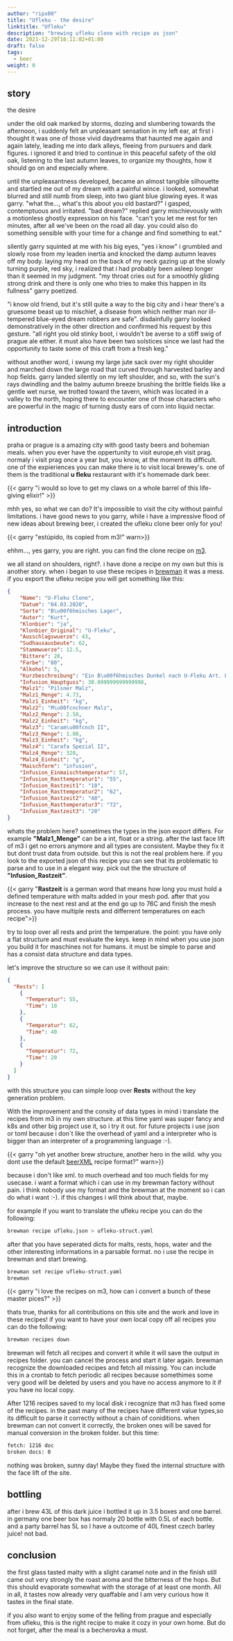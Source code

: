 ```yaml
---
author: "ripx80"
title: "Ufleku - the desire"
linktitle: "Ufleku"
description: "brewing ufleku clone with recipe as json"
date: 2021-12-29T16:11:02+01:00
draft: false
tags:
  - beer
weight: 0
---
```


## story

the desire

under the old oak marked by storms, dozing and slumbering towards the afternoon, i suddenly felt an unpleasant sensation in my left ear, at first i thought it was one of those vivid daydreams that haunted me again and again lately, leading me into dark alleys, fleeing from pursuers and dark figures. i ignored it and tried to continue in this peaceful safety of the old oak, listening to the last autumn leaves, to organize my thoughts, how it should go on and especially where.

until the unpleasantness developed, became an almost tangible silhouette and startled me out of my dream with a painful wince. i looked, somewhat blurred and still numb from sleep, into two giant blue glowing eyes. it was garry.
"what the..., what's this about you old bastard?" i gasped, contemptuous and irritated. "bad dream?" replied garry mischievously with a motionless ghostly expression on his face. "can't you let me rest for ten minutes, after all we've been on the road all day. you could also do something sensible with your time for a change and find something to eat."

silently garry squinted at me with his big eyes, "yes i know" i grumbled and slowly rose from my leaden inertia and knocked the damp autumn leaves off my body. laying my head on the back of my neck gazing up at the slowly turning purple, red sky, i realized that i had probably been asleep longer than it seemed in my judgment. "my throat cries out for a smoothly gliding strong drink and there is only one who tries to make this happen in its fullness" garry poetized.

"i know old friend, but it's still quite a way to the big city and i hear there's a gruesome beast up to mischief, a disease from which neither man nor ill-tempered blue-eyed dream robbers are safe". disdainfully garry looked demonstratively in the other direction and confirmed his request by this gesture. "all right you old stinky boot, i wouldn't be averse to a stiff swig of prague ale either. it must also have been two solstices since we last had the opportunity to taste some of this craft from a fresh keg."

without another word, i swung my large jute sack over my right shoulder and marched down the large road that curved through harvested barley and hop fields. garry landed silently on my left shoulder, and so, with the sun's rays dwindling and the balmy autumn breeze brushing the brittle fields like a gentle wet nurse, we trotted toward the tavern, which was located in a valley to the north, hoping there to encounter one of those characters who are powerful in the magic of turning dusty ears of corn into liquid nectar.

## introduction

praha or prague is a amazing city with good tasty beers and bohemian meals. when you ever have the oppertunity to visit europe,eh visit prag.
normaly i visit prag once a year but, you know, at the moment its difficult. one of the expieriences you can make there is to visit local brewey's.
one of them is the traditional **u fleku** restaurant with it's homemade dark beer.

{{< garry "i would so love to get my claws on a whole barrel of this life-giving elixir!" >}}

mhh yes, so what we can do? It's impossible to visit the city without painful limitations.
i have good news to you garry, while i have a impressive flood of new ideas about brewing beer, i created the ufleku clone beer only for you!

{{< garry "estúpido, its copied from m3!" warn>}}

ehhm..., yes garry, you are right.
you can find the clone recipe on [m3](https://www.maischemalzundmehr.de/index.php?inhaltmitte=rezept&id=1225&suche_klonrezepte=ja&factoraw=43&factorsha=62&factorha1=3.5&factorha2=3.5).

we all stand on shoulders, right?. i have done a recipe on my own but this is another story.
when i began to use these recipes in [brewman](https://github.com/ripx80/brewman) it was a mess. if you export the ufleku recipe you will get something like this:

```json
{
    "Name": "U-Fleku Clone",
    "Datum": "04.03.2020",
    "Sorte": "B\u00f6hmisches Lager",
    "Autor": "Kurt",
    "Klonbier": "ja",
    "Klonbier_Original": "U-Fleku",
    "Ausschlagswuerze": 43,
    "Sudhausausbeute": 62,
    "Stammwuerze": 12.5,
    "Bittere": 28,
    "Farbe": "80",
    "Alkohol": 5,
    "Kurzbeschreibung": "Ein B\u00f6hmisches Dunkel nach U-Fleku Art. Leicht r\u00f6stig, vollmundig und hopfenaromatisch.",
    "Infusion_Hauptguss": 30.099999999999998,
    "Malz1": "Pilsner Malz",
    "Malz1_Menge": 4.73,
    "Malz1_Einheit": "kg",
    "Malz2": "M\u00fcnchner Malz",
    "Malz2_Menge": 2.58,
    "Malz2_Einheit": "kg",
    "Malz3": "Caram\u00fcnch II",
    "Malz3_Menge": 1.08,
    "Malz3_Einheit": "kg",
    "Malz4": "Carafa Spezial II",
    "Malz4_Menge": 320,
    "Malz4_Einheit": "g",
    "Maischform": "infusion",
    "Infusion_Einmaischtemperatur": 57,
    "Infusion_Rasttemperatur1": "55",
    "Infusion_Rastzeit1": "10",
    "Infusion_Rasttemperatur2": "62",
    "Infusion_Rastzeit2": "40",
    "Infusion_Rasttemperatur3": "72",
    "Infusion_Rastzeit3": "20"
}
```

whats the problem here? sometimes the types in the json export differs. For example **"Malz1_Menge"** can be a int, float or a string. after the last face lift of m3 i get no errors anymore and all types are consistent. Maybe they fix it but dont trust data from outside.
but this is not the real problem here. if you look to the exported json of this recipe you can see that its problematic to parse and to use in a elegant way. pick out the the structure of **"Infusion_Rastzeit"**.

{{< garry "**Rastzeit** is a german word that means how long you must hold a defined temperature with malts added in your mesh pod. after that you increase to the next rest and at the end go up to 76C and finish the mesh process. you have multiple rests and differrent temperatures on each recipe">}}

try to loop over all rests and print the temperature. the point: you have only a flat structure and must evaluate the keys. keep in mind when you use json you build it for maschines not for humans. it must be simple to parse and has a consist data structure and data types.

let's improve the structure so we can use it without pain:

```json
{
  "Rests": [
    {
      "Temperatur": 55,
      "Time": 10
    },
    {
      "Temperatur": 62,
      "Time": 40
    },
    {
      "Temperatur": 72,
      "Time": 20
    }
  ]
}
```

with this structure you can simple loop over **Rests** without the key generation problem.

With the improvement and the consity of data types in mind i translate the recipes from m3 in my own structure.
at this time yaml was super fancy and k8s and other big project use it, so i try it out. for future projects i use json or toml because i don`t like the overhead of yaml and a interpreter who is bigger than an interpreter of a programming language :-).

{{< garry "oh yet another brew structure, another hero in the wild. why you dont use the default [beerXML](http://beerxml.com/) recipe format?" warn>}}

because i don't like xml. to much overhead and too much fields for my usecase. i want a format which i can use in my brewman factory without pain. i think nobody use my format and the brewman at the moment so i can do what i want :-). if this changes i will think about that, maybe.

for example if you want to translate the ufleku recipe you can do the following:

```sh
brewman recipe ufleku.json > ufleku-struct.yaml
```

after that you have seperated dicts for malts, rests, hops, water and the other interesting informations in a parsable format. no i use the recipe in brewman and start brewing.

```sh
brewman set recipe ufleku-struct.yaml
brewman
```

{{< garry "i love the recipes on m3, how can i convert a bunch of these master pices?" >}}

thats true, thanks for all contributions on this site and the work and love in these recipes!
if you want to have your own local copy off all recipes you can do the following:

```sh
brewman recipes down
```

brewman will fetch all recipes and convert it while it will save the output in recipes folder. you can cancel the process and start it later again. brewman recognize the downloaded recipes and fetch all missing. You can include this in a crontab to fetch periodic all recipes because somethimes some very good will be deleted by users and you have no access anymore to it if you have no local copy.

After 1216 recipes saved to my local disk i recognize that m3 has fixed some of the recipes. in the past many of the recipes have different value types,so its difficult to parse it correctly without a chain of coniditions.
when brewman can not convert it correctly, the broken ones will be saved for manual conversion in the broken folder.
but this time:

```txt
fetch: 1216 doc
broken docs: 0
```

nothing was broken, sunny day! Maybe they fixed the internal structure with the face lift of the site.

## bottling

after i brew 43L of this dark juice i bottled it up in 3.5 boxes and one barrel. in germany one beer box has normaly 20 bottle with 0.5L of each bottle.
and a party barrel has 5L so I have a outcome of 40L finest czech barley juice! not bad.

## conclusion

the first glass tasted malty with a slight caramel note and in the finish still came out very strongly the roast aroma and the bitterness of the hops. But this should evaporate somewhat with the storage of at least one month. All in all, it tastes now already very quaffable and I am very curious how it tastes in the final state.

if you also want to enjoy some of the felling from prague and especially from ufleku, this is the right recipe to make it cozy in your own home. But do not forget, after the meal is a becherovka a must.
